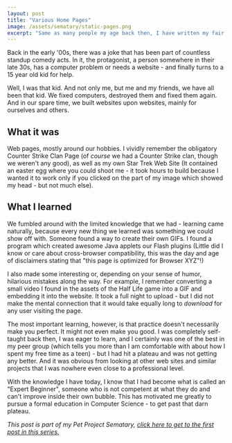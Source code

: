 ```yaml
---
layout: post
title: "Various Home Pages"
image: /assets/sematary/static-pages.png
excerpt: "Same as many people my age back then, I have written my fair share of websites, most of them useless, few of them even usable."
---
```

Back in the early '00s, there was a joke that has been part of countless standup comedy acts. In it, the protagonist, a person somewhere in their late 30s, has a computer problem or needs a website - and finally turns to a 15 year old kid for help.

Well, I was that kid. And not only me, but me and my friends, we have all been that kid. We fixed computers, destroyed them and fixed them again. And in our spare time, we built websites upon websites, mainly for ourselves and others.

## What it was
Web pages, mostly around our hobbies. I vividly remember the obligatory Counter Strike Clan Page (of *course* we had a Counter Strike clan, though we weren't any good), as well as my own Star Trek Web Site (It contained an easter egg where you could shoot me - it took hours to build because I wanted it to work only if you clicked on the part of my image which showed my head - but not much else).

## What I learned
We fumbled around with the limited knowledge that we had - learning came naturally, because every new thing we learned was something we could show off with. Someone found a way to create their own GIFs. I found a program which created awesome Java applets our Flash plugins (Little did I know or care about cross-browser compatibility, this was the day and age of disclaimers stating that "this page is optimized for Browser XYZ"!)

I also made some interesting or, depending on your sense of humor, hilarious mistakes along the way. For example, I remember converting a small video I found in the assets of the Half Life game into a GIF and embedding it into the website. It took a full night to upload - but I did not make the mental connection that it would take equally long to *download* for any user visiting the page.

The most important learning, however, is that practice doesn't necessarily make you perfect. It might not even make you good. I was completely self-taught back then, I was eager to learn, and I certainly was one of the best in my peer group (which tells you more than I am comfortable with about how I spent my free time as a teen) - but I had hit a plateau and was not getting any better. And it was obvious from looking at other web sites and similar projects that I was nowhere even close to a professional level.

With the knowledge I have today, I know that I had become what is called an "Expert Beginner", someone who is not competent at what they do and can't improve inside their own bubble. This has motivated me greatly to pursue a formal education in Computer Science - to get past that darn plateau.

*This post is part of my Pet Project Sematary, [click here to get to the first post in this series.](/sematary/start)*